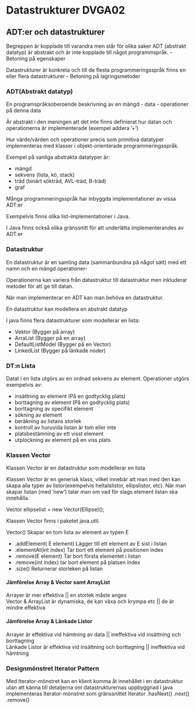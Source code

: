 # Datastrukturer DVGA02

## ADT:er och datastrukturer
Begreppen är kopplade till varandra men står för olika saker
ADT (abstrakt datatyp) är abstrakt och är inte kopplade till något programmspråk.
	- Betoning på egenskaper

Datastrukturer är konkreta och till de flesta programmeringsspråk finns en eller flera datastrukturer
	- Betoning på lagringsmetoder

### ADT(Abstrakt datatyp)
En programspråksoberoende beskrivning av en mängd
	- data
	- operationer på denna data

Är abstrakt i den meningen att det inte finns definierat hur datan och operationerna är implementerade (exempel addera ’+’)

Hur värde/värden och operationer precis som primitiva datatyper implementeras med klasser i objekt-orienterade programmeringsspråk.

Exempel på vanliga abstrakta datatyper är:
- mängd
- sekvens (lista, kö, stack)
- träd (binärt sökträd, AVL-träd, B-träd)
- graf

Många programmeringsspråk har inbyggda implementationer av vissa ADT:er

Exempelvis finns olika list-implementationer i Java.

I Java finns också olika gränssnitt för att underlätta implementerandes av ADT:er

### Datastruktur
En datastruktur är en samling data (sammanbundna på något sätt) med ett namn och en mängd operationer-

Operationerna kan variera från datastruktur till datastruktur men inkluderar metoder för att ge till datan.

När man implementerar en ADT kan man behöva en datastruktur.

En datastruktur kan modellera en abstrakt datatyp

I java finns flera datastrukturer som modellerar en lista:
- Vektor   (Bygger på array)
- ArraList (Bygger på en array)
- DefaultListModel (Bygger på en Vector)
- LinkedList (Bygger på länkade noder)


### DT:n Lista
Datat i en lista utgörs av en ordnad sekvens av element.
Operationer utgörs exempelvis av:
- insättning av element (På en godtycklig plats)
- borttagning av element (På en godtycklig plats)
- borttagning av specifikt element
- sökning av element
- beräkning av listans storlek
- kontroll av huruvida listan är tom eller inte
- platsbestämning av ett visst element
- utplockning av element på en viss plats

### Klassen Vector
Klassen Vector är en datastruktur som modellerar en lista

Klassen Vector är en generisk klass, vilket innebär att man med den kan skapa alla typer av listor(exempelvis heltalslistor, ellipslistor, etc).
När man skapar listan (med ’new’) talar man om vad för slags element listan ska innehålla.

Vector <Ellipse> ellipselist = new Vector(Ellipse)();

Klassen Vector finns i paketet java.util.

Vector<E>() Skapar en tom lista av element av typen E
* .addElement( E element) Lägger till ett element av E sist i listan
* .elementAt(int index) Tar bort ett element på positionen index
* .remove(E element) Tar bort första elementet i listan
* .remove(int index) tar bort element på platsen index
* .size() Returnerar storleken på listan



#### Jämförelse Array & Vector samt ArrayList
Arrayer är mer effektiva || en storlek måste anges <br>
Vector & ArrayList är dynamiska, de kan växa och krympa etc || de är mindre effektiva

#### Jämförelse Array & Länkade Listor
Arrayer är effektiva vid hämtning av data || ineffektiva vid insättning och borttagning <br>
Länkade Listor är effektiva vid insättning och borttagning || ineffektiva vid hämtning


### Designmönstret Iterator Pattern
Med Iterator-mönstret kan en klient komma åt innehållet i en datastruktur utan att känna till detaljerna om datastrukturernas uppbyggnad
I java implementeras Iterator-mönstret som gränssnittet Iterator
.hasNext()
.next()
.remove()
